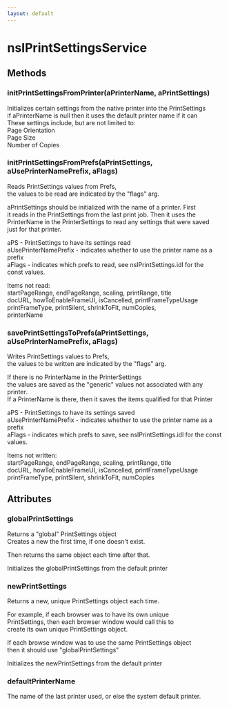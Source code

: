 ```yaml
---
layout: default
---
```


# nsIPrintSettingsService #

## Methods ##

### initPrintSettingsFromPrinter(aPrinterName, aPrintSettings) ###
  
Initializes certain settings from the native printer into the PrintSettings  
if aPrinterName is null then it uses the default printer name if it can  
These settings include, but are not limited to:  
  Page Orientation  
  Page Size  
  Number of Copies  
  

### initPrintSettingsFromPrefs(aPrintSettings, aUsePrinterNamePrefix, aFlags) ###
  
Reads PrintSettings values from Prefs,  
the values to be read are indicated by the "flags" arg.  
  
aPrintSettings should be initialized with the name of a printer. First  
it reads in the PrintSettings from the last print job. Then it uses the  
PrinterName in the PrinterSettings to read any settings that were saved  
just for that printer.  
  
aPS - PrintSettings to have its settings read  
aUsePrinterNamePrefix - indicates whether to use the printer name as a prefix  
aFlags - indicates which prefs to read, see nsIPrintSettings.idl for the  
         const values.  
  
Items not read:  
  startPageRange, endPageRange, scaling, printRange, title  
  docURL, howToEnableFrameUI, isCancelled, printFrameTypeUsage  
  printFrameType, printSilent, shrinkToFit, numCopies,  
  printerName  
  
  

### savePrintSettingsToPrefs(aPrintSettings, aUsePrinterNamePrefix, aFlags) ###
  
Writes PrintSettings values to Prefs,   
the values to be written are indicated by the "flags" arg.  
  
If there is no PrinterName in the PrinterSettings   
the values are saved as the "generic" values not associated with any printer.  
If a PrinterName is there, then it saves the items qualified for that Printer  
  
aPS - PrintSettings to have its settings saved  
aUsePrinterNamePrefix - indicates whether to use the printer name as a prefix  
aFlags - indicates which prefs to save, see nsIPrintSettings.idl for the const values.  
  
Items not written:  
  startPageRange, endPageRange, scaling, printRange, title  
  docURL, howToEnableFrameUI, isCancelled, printFrameTypeUsage  
  printFrameType, printSilent, shrinkToFit, numCopies  
  
  

## Attributes ##

### globalPrintSettings ###
  
Returns a "global" PrintSettings object   
Creates a new the first time, if one doesn't exist.  
  
Then returns the same object each time after that.  
  
Initializes the globalPrintSettings from the default printer  
  

### newPrintSettings ###
  
Returns a new, unique PrintSettings object each time.  
  
For example, if each browser was to have its own unique  
PrintSettings, then each browser window would call this to  
create its own unique PrintSettings object.  
  
If each browse window was to use the same PrintSettings object  
then it should use "globalPrintSettings"  
  
Initializes the newPrintSettings from the default printer  
  
  

### defaultPrinterName ###
  
The name of the last printer used, or else the system default printer.  
  
